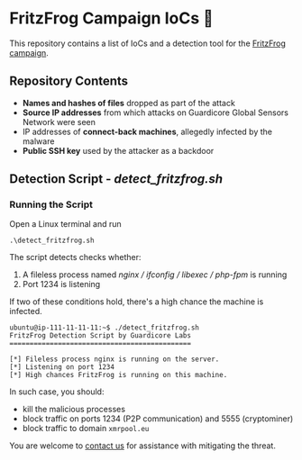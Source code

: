 # FritzFrog Campaign IoCs 🐸

This repository contains a list of IoCs and a detection tool for the [FritzFrog campaign](https://www.guardicore.com/2020/08/fritzfrog).

## Repository Contents
* **Names and hashes of files** dropped as part of the attack
* **Source IP addresses** from which attacks on Guardicore Global Sensors Network were seen
* IP addresses of **connect-back machines**, allegedly infected by the malware
* **Public SSH key** used by the attacker as a backdoor

## Detection Script - *detect_fritzfrog.sh*
### Running the Script
Open a Linux terminal and run
```
.\detect_fritzfrog.sh
```
The script detects checks whether:
1. A fileless process named _nginx / ifconfig / libexec / php-fpm_ is running
2. Port 1234 is listening

If two of these conditions hold, there's a high chance the machine is infected.

```
ubuntu@ip-111-11-11-11:~$ ./detect_fritzfrog.sh
FritzFrog Detection Script by Guardicore Labs
=============================================

[*] Fileless process nginx is running on the server.
[*] Listening on port 1234
[*] High chances FritzFrog is running on this machine.
```

In such case, you should:
* kill the malicious processes
* block traffic on ports 1234 (P2P communication) and 5555 (cryptominer)
* block traffic to domain `xmrpool.eu`

You are welcome to [contact us](mailto:labs@guardicore.com) for assistance with mitigating the threat.
